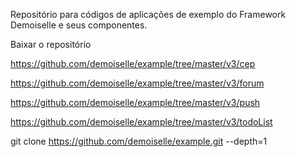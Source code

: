 Repositório para códigos de aplicações de exemplo do Framework Demoiselle e seus componentes.

Baixar o repositório



https://github.com/demoiselle/example/tree/master/v3/cep


https://github.com/demoiselle/example/tree/master/v3/forum


https://github.com/demoiselle/example/tree/master/v3/push


https://github.com/demoiselle/example/tree/master/v3/todoList



git clone https://github.com/demoiselle/example.git --depth=1
